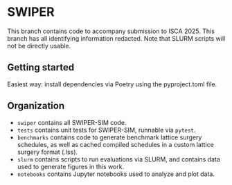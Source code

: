 # SWIPER
This branch contains code to accompany submission to ISCA 2025. This branch has all identifying information redacted. Note that SLURM scripts will not be directly usable.

## Getting started
Easiest way: install dependencies via Poetry using the pyproject.toml file.

## Organization
- `swiper` contains all SWIPER-SIM code.
- `tests` contains unit tests for SWIPER-SIM, runnable via `pytest`.
- `benchmarks` contains code to generate benchmark lattice surgery schedules, as well as cached compiled schedules in a custom lattice surgery format (.lss).
- `slurm` contains scripts to run evaluations via SLURM, and contains data used to generate figures in this work.
- `notebooks` contains Jupyter notebooks used to analyze and plot data.
